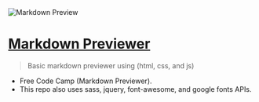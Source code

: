 <img src="https://assets.codepen.io/2099965/internal/screenshots/pens/oMeLYW.default.png" title="Markdown Preview" alt="Markdown Preview">

# [Markdown Previewer](https://herndev.github.io/Random-Qoutes/)

> Basic markdown previewer using (html, css, and js)


- Free Code Camp (Markdown Previewer).
- This repo also uses sass, jquery, font-awesome, and google fonts APIs.

